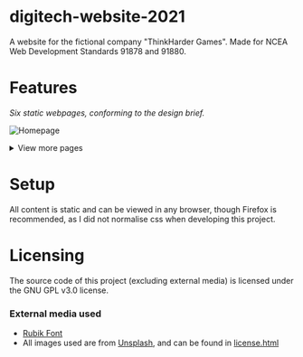 # digitech-website-2021
A website for the fictional company "ThinkHarder Games". Made for NCEA Web Development Standards 91878 and 91880.

# Features
*Six static webpages, conforming to the design brief.* 

![Homepage](https://i.ibb.co/mFhpnwW/index.png)

<details>
  <summary>View more pages</summary>
  
  *About* 

  ![About](https://i.ibb.co/99qvGCd/about.png)

  *Newsletter* 

  ![Newsletter](https://i.ibb.co/hZj4DgH/newsletter.png)

  *Contact* 

  ![Contact](https://i.ibb.co/Tq3vkTK/contact.png)

  *Play* 

  ![Play](https://i.ibb.co/SJ8Z2xK/play.png)

</details>

# Setup
All content is static and can be viewed in any browser, though Firefox is recommended, as I did not normalise css when developing this project.

# Licensing 
The source code of this project (excluding external media) is licensed under the GNU GPL v3.0 license.

### External media used
- [Rubik Font](https://tinyurl.com/29mnw8bw)
- All images used are from [Unsplash](https://unsplash.com/), and can be found in [license.html](pages/license.html)